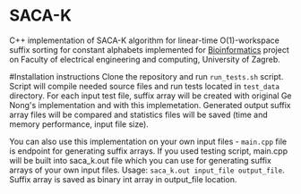 # SACA-K

C++ implementation of SACA-K algorithm for linear-time O(1)-workspace suffix sorting for constant alphabets implemented for [Bioinformatics](https://www.fer.unizg.hr/predmet/bio) project on Faculty of electrical engineering and computing, University of Zagreb.

#Installation instructions
Clone the repository and run `run_tests.sh` script. Script will compile needed source files and run tests located in `test_data` directory. For each input test file, suffix array will be created with original Ge Nong's implementation and with this implemetation. Generated output suffix array files will be compared and statistics files will be saved (time and memory performance, input file size).

You can also use this implementation on your own input files - `main.cpp` file is endpoint for generating suffix arrays. If you used testing script, main.cpp will be built into saca_k.out file which you can use for generating suffix arrays of your own input files. Usage: `saca_k.out input_file output_file`. Suffix array is saved as binary int array in output_file location.